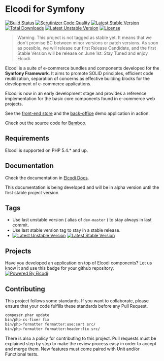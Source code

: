 Elcodi for Symfony
===================
[![Build Status](https://travis-ci.org/elcodi/elcodi.svg?branch=master)](https://travis-ci.org/elcodi/elcodi)
[![Scrutinizer Code Quality](https://scrutinizer-ci.com/g/elcodi/elcodi/badges/quality-score.png?b=master)](https://scrutinizer-ci.com/g/elcodi/elcodi/?branch=master)
[![Latest Stable Version](https://poser.pugx.org/elcodi/elcodi/v/stable.png)](https://packagist.org/packages/elcodi/elcodi)
[![Total Downloads](https://poser.pugx.org/elcodi/elcodi/downloads.png)](https://packagist.org/packages/elcodi/elcodi)
[![Latest Unstable Version](https://poser.pugx.org/elcodi/elcodi/v/unstable.png)](https://packagist.org/packages/elcodi/elcodi)
[![License](https://poser.pugx.org/elcodi/elcodi/license.png)](https://packagist.org/packages/elcodi/elcodi)

> Warning. This project is not tagged as stable yet. It means that we don't
> promise BC between minor versions or patch versions. As soon as possible, we
> will release our first Release Candidate, and the first Stable Version will
> be release on June 1st. Stay Tuned and enjoy Elcodi.

Elcodi is a suite of e-commerce bundles and components developed for the 
**Symfony Framework**.
It aims to promote SOLID principles, efficient code reutilization, separation of 
concerns as effective building blocks for the development of e-commerce 
applications.

Elcodi is now in an early development stage and provides a reference 
implementation for the basic core components found in e-commerce web projects.

See the [front-end store](http://bamboo.elcodi.com) and the 
[back-office](http://bamboo.elcodi.com/admin) demo application in action.

Check out the source code for [Bamboo](https://github.com/elcodi/bamboo).

Requirements
------------

Elcodi is supported on PHP 5.4.* and up.


Documentation
-------------

Check the documentation in [Elcodi Docs](http://elcodi.io/docs).

This documentation is being developed and will be in alpha version until the 
first stable project version.


Tags
----

* Use last unstable version ( alias of `dev-master` ) to stay always in last commit.
* Use last stable version tag to stay in a stable release.
* [![Latest Unstable Version](https://poser.pugx.org/elcodi/elcodi/v/unstable.png)](https://packagist.org/packages/elcodi/elcodi)  [![Latest Stable Version](https://poser.pugx.org/elcodi/elcodi/v/stable.png)](https://packagist.org/packages/elcodi/elcodi)


Projects
--------

Have you developed an application on top of Elcodi components? Let us know it 
and use this badge for your github repository.  
[![Powered By Elcodi](http://elcodi.io/static/elcodi.badge.png)](http://github.com/elcodi)


Contributing
------------

This project follows some standards. If you want to collaborate, please ensure
that your code fulfills these standards before any Pull Request.

``` bash
composer.phar update
bin/php-cs-fixer fix
bin/php-formatter formatter:use:sort src/
bin/php-formatter formatter:header:fix src/
```

There is also a policy for contributing to this project. Pull requests must
be explained step by step to make the review process easy in order to
accept and merge them. New features must come paired with Unit and/or Functional
tests.
